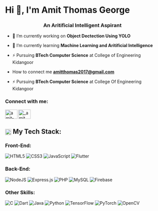 <h1> Hi 👋, I'm Amit Thomas George </h1>
<h3 align="center"> An Aritificial Intelligent Aspirant</h3>

- 🔭 I’m currently working on **Object Dectection Using YOLO**

- 🌱 I’m currently learning **Machine Learning and Aritificial Intelligence**

- ⚡ Pursuing **BTech Computer Science** at College of Engineering Kidangoor
  
- How to connect me
  **amitthomas2017@gmail.com**
  
- ⚡ Pursuing **BTech Computer Science** at College Of Engineering Kidangoor

<h3 align="left">Connect with me:</h3>
<p align="left">
<a href="https://www.linkedin.com/in/amit-thomas-george-1975821ab" target="blank"><img align="left" src="https://raw.githubusercontent.com/rahuldkjain/github-profile-readme-generator/master/src/images/icons/Social/linked-in-alt.svg" alt="amit-thomas-george-1975821ab" height="30" width="40" /></a>
<a href="https://www.instagram.com/_amit__07" target="blank"><img align="center" src="https://raw.githubusercontent.com/rahuldkjain/github-profile-readme-generator/master/src/images/icons/Social/instagram.svg" alt="_amit__07" height="30" width="40" /></a>
</p>

## <img src="https://github.com/user-attachments/assets/abf6604f-539c-4a60-9618-e4f07ba780de" width="20" height="20" style="vertical-align: middle;" />  My Tech Stack:
### Front-End:
![HTML5](https://img.shields.io/badge/html5-%23E34F26.svg?style=for-the-badge&logo=html5&logoColor=white) ![CSS3](https://img.shields.io/badge/css3-%231572B6.svg?style=for-the-badge&logo=css3&logoColor=white) ![JavaScript](https://img.shields.io/badge/javascript-%23323330.svg?style=for-the-badge&logo=javascript&logoColor=%23F7DF1E) ![Flutter](https://img.shields.io/badge/Flutter-%2302569B.svg?style=for-the-badge&logo=Flutter&logoColor=white)

### Back-End:
![NodeJS](https://img.shields.io/badge/node.js-6DA55F?style=for-the-badge&logo=node.js&logoColor=white) ![Express.js](https://img.shields.io/badge/express.js-%23404d59.svg?style=for-the-badge&logo=express&logoColor=%2361DAFB) ![PHP](https://img.shields.io/badge/php-%23777BB4.svg?style=for-the-badge&logo=php&logoColor=white) ![MySQL](https://img.shields.io/badge/mysql-4479A1.svg?style=for-the-badge&logo=mysql&logoColor=white) ![Firebase](https://images.app.goo.gl/3H9Zyj33fK9fZ3hx7)

### Other Skills:
![C](https://img.shields.io/badge/c-%2300599C.svg?style=for-the-badge&logo=c&logoColor=white) ![Dart](https://img.shields.io/badge/dart-%230175C2.svg?style=for-the-badge&logo=dart&logoColor=white) ![Java](https://img.shields.io/badge/java-%23ED8B00.svg?style=for-the-badge&logo=openjdk&logoColor=white) ![Python](https://img.shields.io/badge/python-3670A0?style=for-the-badge&logo=python&logoColor=ffdd54) ![TensorFlow](https://img.shields.io/badge/TensorFlow-%23FF6F00.svg?style=for-the-badge&logo=TensorFlow&logoColor=white) ![PyTorch](https://img.shields.io/badge/PyTorch-%23EE4C2C.svg?style=for-the-badge&logo=PyTorch&logoColor=white) ![OpenCV](https://img.shields.io/badge/opencv-%23white.svg?style=for-the-badge&logo=opencv&logoColor=white)


<!--
**amitthomasgeorge/amitthomasgeorge** is a ✨ _special_ ✨ repository because its `README.md` (this file) appears on your GitHub profile.

Here are some ideas to get you started:

- 🔭 I’m currently working on ...
- 🌱 I’m currently learning ...
- 👯 I’m looking to collaborate on ...
- 🤔 I’m looking for help with ...
- 💬 Ask me about ...
- 📫 How to reach me: ...
- 😄 Pronouns: ...
- ⚡ Fun fact: ...
-->
